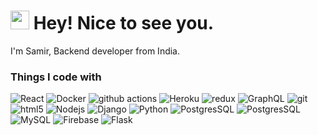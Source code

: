 <h1><img src="https://emojis.slackmojis.com/emojis/images/1531849430/4246/blob-sunglasses.gif?1531849430" width="30"/> Hey! Nice to see you.</h1>

<p>I'm Samir, Backend developer from India.</p>

<h3>Things I code with</h3>
<p>
  <img alt="React" src="https://img.shields.io/badge/-React-45b8d8?style=flat-square&logo=react&logoColor=white" />
  <img alt="Docker" src="https://img.shields.io/badge/-Docker-46a2f1?style=flat-square&logo=docker&logoColor=white" />
  <img alt="github actions" src="https://img.shields.io/badge/-Github_Actions-2088FF?style=flat-square&logo=github-actions&logoColor=white" />
  <img alt="Heroku" src="https://img.shields.io/badge/-Heroku-430098?style=flat-square&logo=heroku&logoColor=white" />
  <img alt="redux" src="https://img.shields.io/badge/-Redux-764ABC?style=flat-square&logo=redux&logoColor=white" />
  <img alt="GraphQL" src="https://img.shields.io/badge/-GraphQL-E10098?style=flat-square&logo=graphql&logoColor=white" />
  <img alt="git" src="https://img.shields.io/badge/-Git-F05032?style=flat-square&logo=git&logoColor=white" />
    <img alt="html5" src="https://img.shields.io/badge/-HTML5-E34F26?style=flat-square&logo=html5&logoColor=white" />
      <img alt="Nodejs" src="https://img.shields.io/badge/-Nodejs-43853d?style=flat-square&logo=Node.js&logoColor=white" />
            <img alt="Django" src="https://img.shields.io/badge/-Django-blue" />
   <img alt="Python" src="https://img.shields.io/badge/-Python-orange&logoColor=white" />
     <img alt="PostgresSQL" src="https://img.shields.io/badge/-PostgresSQL-brightgreen" />
       <img alt="PostgresSQL" src="https://img.shields.io/badge/-PostgresSQL-brightgreen" />
       <img alt="MySQL" src="https://img.shields.io/badge/-MySQL-green" />
       <img alt="Firebase" src="https://img.shields.io/badge/-Firebase-blue" />
       <img alt="Flask" src="https://img.shields.io/badge/-Flask-lightgrey" />
      </p>
